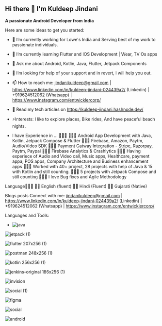 ## Hi there 👋 I'm Kuldeep Jindani

**A passionate Android Developer from India**

Here are some ideas to get you started:

- 🔭 I’m currently working for Lowe's India and Serving best of my work to passionate individuals.
- 🌱 I’m currently learning Flutter and IOS Development | Wear, TV Os apps
- 💬 Ask me about Android, Kotlin, Java, Flutter, Jetpack Components
- 🤔 I’m looking for help of your support and in revert, I will help you out.
- 📫 How to reach me: jindanikuldeep@gmail.com | https://www.linkedin.com/in/kuldeep-jindani-024439a2/ (Linkedin) | +919624512062 (Whatsapp) | https://www.instagram.com/entwicklercorp/
- 📝 Read my tech articles on https://kuldeep-jindani.hashnode.dev/
- ⚡Interests: I like to explore places, Bike rides, And have peaceful beach nights.

- I have Experience in ... 🦸🏾‍♀️
👩🏻‍🚒 Android App Development with Java, Kotlin, Jetpack Compose & Flutter 
👩🏻‍🚒 Firebase, Amazon, Paytm, Audio/Video SDK 
👩🏻‍🚒 Payment Gatway Integration - Stripe, Razorpay, Paytm, Paypal
👩🏻‍🚒 Firebase Analytics & Crashlytics
👩🏻‍🚒 Having experiece of Audio and Video call, Music apps, Healthcare, payment appa, POS apps, Company Architecture and Business enhancement apps
👩🏻‍🚒 Worked with 40+ project, 28 projects with help of Java & 15 with Kotlin and still counting.
👩🏻‍🚒 5 projects with Jetpack Compose and still counting
👩🏻‍🚒 I love Bug fixes and Agile Methodology 


Language👩🏽‍🌾
✍🏼 English (fluent)
🙏🏼 Hindi (Fluent)
🙆🏼 Gujarati (Native)

Blogs posts
Connect with me:
jindanikuldeep@gmail.com | https://www.linkedin.com/in/kuldeep-jindani-024439a2/ (Linkedin) | +919624512062 (Whatsapp) | https://www.instagram.com/entwicklercorp/

Languages and Tools:
- ![java](https://github.com/Kuldeep-jindani/Kuldeep-jindani/assets/26920131/54232a23-523d-448b-ae64-26e08d4043c1)

![jetpack (1)](https://github.com/Kuldeep-jindani/Kuldeep-jindani/assets/26920131/80225bb7-76fc-4e7d-b194-c578c67591ab)

![flutter 207x256 (1)](https://github.com/Kuldeep-jindani/Kuldeep-jindani/assets/26920131/7f2d6bfe-da3a-455c-a1c1-ca474219fd0e)

![postman 248x256 (1)](https://github.com/Kuldeep-jindani/Kuldeep-jindani/assets/26920131/a795b38e-8e42-4422-90cd-5661ebe7cec7)

![kotlin 256x256 (1)](https://github.com/Kuldeep-jindani/Kuldeep-jindani/assets/26920131/af0232e6-3711-4242-aacf-b89b8afc0dc4)

![jenkins-original 186x256 (1)](https://github.com/Kuldeep-jindani/Kuldeep-jindani/assets/26920131/1cb3ecb5-179b-429d-90e3-fb26d8a43719)

![invision](https://github.com/Kuldeep-jindani/Kuldeep-jindani/assets/26920131/133ce988-e43c-41d2-a9d7-4b9254836880)

![social (1)](https://github.com/Kuldeep-jindani/Kuldeep-jindani/assets/26920131/13b8305f-8a86-4506-9e48-66c92c7652b2)

![figma](https://github.com/Kuldeep-jindani/Kuldeep-jindani/assets/26920131/828838cb-18b4-45da-b31e-5625c620d385)

![social](https://github.com/Kuldeep-jindani/Kuldeep-jindani/assets/26920131/564e6c54-f270-4822-a7ae-964c4fc161ad)

![android](https://github.com/Kuldeep-jindani/Kuldeep-jindani/assets/26920131/5c0aaef0-97ef-4574-a8c2-8c478b87a787)




